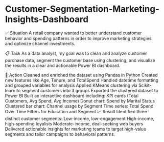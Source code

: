 # Customer-Segmentation-Marketing-Insights-Dashboard

✅ Situation
A retail company wanted to better understand customer behavior and spending patterns in order to improve marketing strategies and optimize channel investments.

📋 Task
As a data analyst, my goal was to clean and analyze customer purchase data, segment the customer base using clustering, and visualize the results in a clear and actionable Power BI dashboard.

🔧 Action
Cleaned and enriched the dataset using Pandas in Python
Created new features like Age, Tenure, and TotalSpend
Handled datetime formatting and grouped variables for analysis
Applied KMeans clustering via Scikit-learn to segment customers into 3 groups
Exported the clustered dataset to Power BI
Built an interactive dashboard including:
KPI cards (Total Customers, Avg Spend, Avg Income)
Donut chart: Spend by Marital Status
Clustered bar chart: Channel usage by Segment
Time series: Total Spend Over Time
Filters for Education and Segment
📈 Result
Identified three distinct customer segments:
Low-income, low-engagement
High-income, high-spending loyalists
Moderate-income, deal-seeking web buyers
Delivered actionable insights for marketing teams to target high-value segments and tailor campaigns to behavioral patterns.
